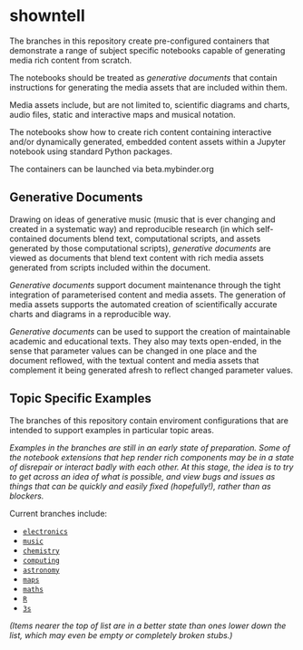 # showntell

The branches in this repository create pre-configured containers that demonstrate a range of subject specific  notebooks capable of generating media rich content from scratch.

The notebooks should be treated as *generative documents* that contain instructions for generating the media assets that are included within them.

Media assets include, but are not limited to, scientific diagrams and charts, audio files, static and interactive maps and musical notation.

The notebooks show how to create rich content containing interactive and/or dynamically generated, embedded content assets within a Jupyter notebook using standard Python packages.

The containers can be launched via beta.mybinder.org

## Generative Documents

Drawing on ideas of generative music (music that is ever changing and created in a systematic way) and reproducible research (in which self-contained documents blend text, computational scripts, and assets generated by those computational scripts), *generative documents* are viewed as documents that blend text content with rich media assets generated from scripts included within the document.

*Generative documents* support document maintenance through the tight integration of parameterised content and media assets. The generation of media assets supports the automated creation of scientifically accurate charts and diagrams in a reproducible way.

*Generative documents* can be used to support the creation of maintainable academic and educational texts. They also may texts open-ended, in the sense that parameter values can be changed in one place and the document reflowed, with the textual content and media assets that complement it being generated afresh to reflect changed parameter values.

## Topic Specific Examples

The branches of this repository contain enviroment configurations that are intended to support examples in particular topic areas.

*Examples in the branches are still in an early state of preparation. Some of the notebook extensions that hep render rich components may be in a state of disrepair or interact badly with each other. At this stage, the idea is to try to get across an idea of what is possible, and view bugs and issues as things that can be quickly and easily fixed (hopefully!), rather than as blockers.*

Current branches include:

- [`electronics`](../../tree/electronics)
- [`music`](tree/music)
- [`chemistry`](tree/chemistry)
- [`computing`](tree/computing)
- [`astronomy`](tree/astronomy)
- [`maps`](tree/maps)
- [`maths`](tree/maths)
- [`R`](tree/R)
- [`3s`](tree/3d)

*(Items nearer the top of list are in a better state than ones lower down the list, which may even be empty or completely broken stubs.)*